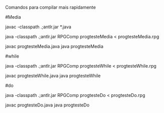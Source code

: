 Comandos para compilar mais rapidamente

#Media

javac -classpath .;antlr.jar *.java

java -classpath .;antlr.jar RPGComp progtesteMedia < progtesteMedia.rpg

javac progtesteMedia.java
java progtesteMedia

#while

java -classpath .;antlr.jar RPGComp progtesteWhile < progtesteWhile.rpg

javac progtesteWhile.java
java progtesteWhile

#do

java -classpath .;antlr.jar RPGComp progtesteDo < progtesteDo.rpg

javac progtesteDo.java
java progtesteDo

